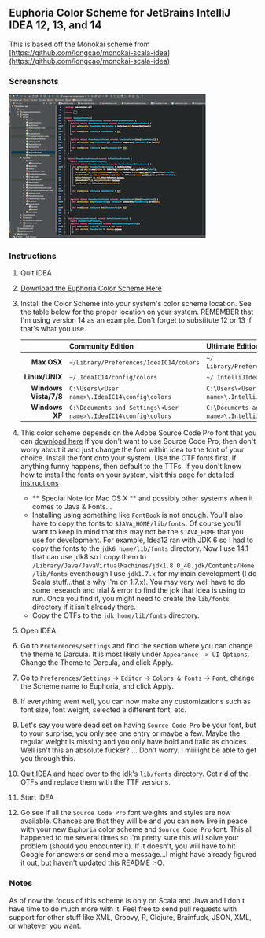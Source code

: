 ## Euphoria Color Scheme for JetBrains IntelliJ IDEA 12, 13, and 14
This is based off the Monokai scheme from [https://github.com/longcao/monokai-scala-idea](https://github.com/longcao/monokai-scala-idea)

### Screenshots

[![Euphoria Intellij IDEA 12, 13, and 14](https://raw.githubusercontent.com/oGLOWo/euphoria-color-scheme/master/intellij-idea/screenshot-thumb.png)](https://raw.githubusercontent.com/oGLOWo/euphoria-color-scheme/master/intellij-idea/screenshot.png)

### Instructions

1. Quit IDEA
2. [Download the Euphoria Color Scheme Here](https://raw.githubusercontent.com/oGLOWo/euphoria-color-scheme/master/intellij-idea/Euphoria.icls)
3. Install the Color Scheme into your system's color scheme location. See the table below for the proper location on your system. REMEMBER that I'm using version 14 as an example. Don't forget to substitute 12 or 13 if that's what you use.

    |    | Community Edition | Ultimate Edition 
    | -: | ----------------- | ---------------- 
    | **Max OSX** | `~/Library/Preferences/IdeaIC14/colors` | `~/    Library/Preferences/IntelliJIdea14/colors` 
    | **Linux/UNIX** | `~/.IdeaIC14/config/colors` |     `~/.IntelliJIdea14/config/colors` 
    | **Windows Vista/7/8** | `C:\Users\<User name>\.IdeaIC14\config\colors` | `C:\Users\<User name>\.IntelliJIdea14\config    \colors` 
    | **Windows XP** | `C:\Documents and Settings\<User name>\.IdeaIC14\config\colors` | `C:\Documents and Settings\<User name>\.IntelliJIdea14\config\colors` 

4. This color scheme depends on the Adobe Source Code Pro font that you can [download here](https://github.com/adobe-fonts/source-code-pro/releases/latest) If you don't want to use Source Code Pro, then don't worry about it and just change the font within idea to the font of your choice. Install the font onto your system. Use the OTF fonts first. If anything funny happens, then default to the TTFs. If you don't know how to install the fonts on your system, [visit this page for detailed instructions](https://github.com/adobe-fonts/source-code-pro#font-installation-instructions)
    * ** Special Note for Mac OS X ** and possibly other systems when it comes to Java & Fonts...
    * Installing using something like `FontBook` is not enough. You'll also have to copy the fonts to `$JAVA_HOME/lib/fonts`. Of course you'll want to keep in mind that this may not be the `$JAVA_HOME` that you use for development. For example, Idea12 ran with JDK 6 so I had to copy the fonts to the `jdk6 home/lib/fonts` directory. Now I use 14.1 that can use jdk8 so I copy them to `/Library/Java/JavaVirtualMachines/jdk1.8.0_40.jdk/Contents/Home/lib/fonts` eventhough I use `jdk1.7.x` for my main development (I do Scala stuff...that's why I'm on 1.7.x). You may very well have to do some research and trial & error to find the jdk that Idea is using to run. Once you find it, you might need to create the `lib/fonts` directory if it isn't already there.
    * Copy the OTFs to the `jdk_home/lib/fonts` directory. 
5. Open IDEA.
6. Go to `Preferences/Settings` and find the section where you can change the theme to Darcula. It is most likely under `Appearance -> UI Options`. Change the Theme to Darcula, and click Apply.
7. Go to `Preferences/Settings` -> `Editor` -> `Colors & Fonts` -> `Font`, change the Scheme name to Euphoria, and click Apply.
8. If everything went well, you can now make any customizations such as font size, font weight, selected a different font, etc. 
9. Let's say you were dead set on having `Source Code Pro` be your font, but to your surprise, you only see one entry or maybe a few. Maybe the regular weight is missing and you only have bold and italic as choices. Well isn't this an absolute fucker? ... Don't worry. I miiiiight be able to get you through this.
10. Quit IDEA and head over to the jdk's `lib/fonts` directory. Get rid of the OTFs and replace them with the TTF versions.
11. Start IDEA
12. Go see if all the `Source Code Pro` font weights and styles are now available. Chances are that they will be and you can now live in peace with your new `Euphoria` color scheme and `Source Code Pro` font. This all happened to me several times so I'm pretty sure this will solve your problem (should you encounter it). If it doesn't, you will have to hit Google for answers or send me a message...I might have already figured it out, but haven't updated this README :-O.

### Notes
As of now the focus of this scheme is only on Scala and Java and I don't have time to do much more with it. Feel free to send pull requests with support for other stuff like XML, Groovy, R, Clojure, Brainfuck, JSON, XML, or whatever you want. 


